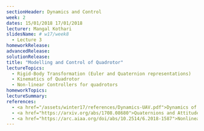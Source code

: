 ```yaml
---
sectionHeader: Dynamics and Control
week: 2
dates: 15/01/2018 17/01/2018 
lecturer: Mangal Kothari
slidesName: # w17/week8
  - Lecture 3
homeworkRelease:
advancedRelease:
solutionRelease:
title: "Modelling and Control of Quadrotor"
lectureTopics:
  - Rigid-Body Transformation (Euler and Quaternion representations)
  - Kinematics of Quadrotor
  - Non-linear Controllers for quadrotors
homeworkTopics:
lectureSummary:
references:
  - <a href="/assets/winter17/references/Dynamics-UAV.pdf">Dynamics of a UAV</a>
  - <a href="https://arxiv.org/abs/1708.08680">Quaternions and Attitude Representation </a>
  - <a href="https://arc.aiaa.org/doi/abs/10.2514/6.2018-1587">Nonlinear Attitude and Position Controller</a>
---
```

